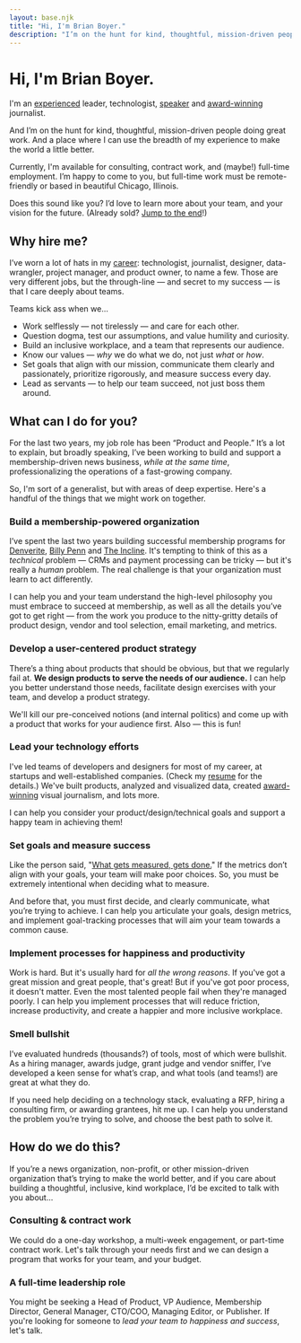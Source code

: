 ```yaml
---
layout: base.njk
title: "Hi, I'm Brian Boyer."
description: "I’m on the hunt for kind, thoughtful, mission-driven people doing great work. And a place where I can make the world a little better."
---
```

# Hi, I'm Brian Boyer.

I'm an [experienced](/resume/) leader, technologist, [speaker](/writing-talks/) and [award-winning](/awards/) journalist.

And I’m on the hunt for kind, thoughtful, mission-driven people doing great work. And a place where I can use the breadth of my experience to make the world a little better.

Currently, I'm available for consulting, contract work, and (maybe!) full-time employment. I’m happy to come to you, but full-time work must be remote-friendly or based in beautiful Chicago, Illinois.

Does this sound like you? I’d love to learn more about your team, and your vision for the future. (Already sold? [Jump to the end](#contact)!)

## Why hire me?

I’ve worn a lot of hats in my [career](/resume/): technologist, journalist, designer, data-wrangler, project manager, and product owner, to name a few. Those are very different jobs, but the through-line — and secret to my success — is that I care deeply about teams.

Teams kick ass when we...
- Work selflessly — not tirelessly — and care for each other.
- Question dogma, test our assumptions, and value humility and curiosity.
- Build an inclusive workplace, and a team that represents our audience.
- Know our values — *why* we do what we do, not just *what* or *how*.
- Set goals that align with our mission, communicate them clearly and passionately, prioritize rigorously, and measure success every day.
- Lead as servants — to help our team succeed, not just boss them around.

## What can I do for you?
For the last two years, my job role has been “Product and People.” It’s a lot to explain, but broadly speaking, I’ve been working to build and support a membership-driven news business, *while at the same time*, professionalizing the operations of a fast-growing company.

So, I'm sort of a generalist, but with areas of deep expertise. Here's a handful of the things that we might work on together.

### Build a membership-powered organization
I’ve spent the last two years building successful membership programs for [Denverite](https://denverite.com), [Billy Penn](https://billypenn.com) and [The Incline](https://theincline.com). It's tempting to think of this as a *technical* problem — CRMs and payment processing can be tricky — but it's really a *human* problem. The real challenge is that your organization must learn to act differently.

I can help you and your team understand the high-level philosophy you must embrace to succeed at membership, as well as all the details you’ve got to get right — from the work you produce to the nitty-gritty details of product design, vendor and tool selection, email marketing, and metrics.

### Develop a user-centered product strategy
There’s a thing about products that should be obvious, but that we regularly fail at. **We design products to serve the needs of our audience.** I can help you better understand those needs, facilitate design exercises with your team, and develop a product strategy.

We'll kill our pre-conceived notions (and internal politics) and come up with a product that works for your audience first. Also — this is fun!

### Lead your technology efforts
I've led teams of developers and designers for most of my career, at startups and well-established companies. (Check my [resume](/resume/) for the details.) We've built products, analyzed and visualized data, created [award-winning](/awards/) visual journalism, and lots more.

I can help you consider your product/design/technical goals and support a happy team in achieving them!

### Set goals and measure success
Like the person said, "[What gets measured, gets done.](https://thecarebot.github.io/Why-should-I-Carebot/)" If the metrics don’t align with your goals, your team will make poor choices. So, you must be extremely intentional when deciding what to measure.

And before that, you must first decide, and clearly communicate, what you’re trying to achieve. I can help you articulate your goals, design metrics, and implement goal-tracking processes that will aim your team towards a common cause.

### Implement processes for happiness and productivity
Work is hard. But it's usually hard for *all the wrong reasons*. If you've got a great mission and great people, that's great! But if you've got poor process, it doesn't matter. Even the most talented people fail when they're managed poorly. I can help you implement processes that will reduce friction, increase productivity, and create a happier and more inclusive workplace.

### Smell bullshit
I’ve evaluated hundreds (thousands?) of tools, most of which were bullshit. As a hiring manager, awards judge, grant judge and vendor sniffer, I’ve developed a keen sense for what’s crap, and what tools (and teams!) are great at what they do.

If you need help deciding on a technology stack, evaluating a RFP, hiring a consulting firm, or awarding grantees, hit me up. I can help you understand the problem you’re trying to solve, and choose the best path to solve it.

## How do we do this?
If you’re a news organization, non-profit, or other mission-driven organization that’s trying to make the world better, and if you care about building a thoughtful, inclusive, kind workplace, I’d be excited to talk with you about...

### Consulting & contract work
We could do a one-day workshop, a multi-week engagement, or part-time contract work. Let's talk through your needs first and we can design a program that works for your team, and your budget.

### A full-time leadership role
You might be seeking a Head of Product, VP Audience, Membership Director, General Manager, CTO/COO, Managing Editor, or Publisher. If you're looking for someone to *lead your team to happiness and success*, let's talk.
